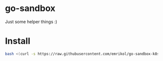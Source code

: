 # go-sandbox

Just some helper things :)

# Install

```bash
bash <(curl -s https://raw.githubusercontent.com/emrikol/go-sandbox-k8s/master/install.sh)
```
